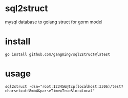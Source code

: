 # sql2struct
mysql database to golang struct for gorm model

# install
```go install github.com/gangming/sql2struct@latest```

# usage
```sql2struct -dsn="root:123456@tcp(localhost:3306)/test?charset=utf8mb4&parseTime=True&loc=Local"```
